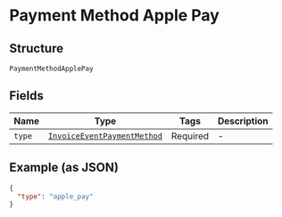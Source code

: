 
# Payment Method Apple Pay

## Structure

`PaymentMethodApplePay`

## Fields

| Name | Type | Tags | Description |
|  --- | --- | --- | --- |
| `type` | [`InvoiceEventPaymentMethod`](../../doc/models/invoice-event-payment-method.md) | Required | - |

## Example (as JSON)

```json
{
  "type": "apple_pay"
}
```

